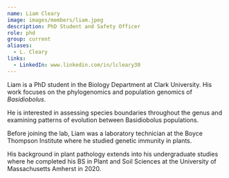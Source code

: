 ```yaml
---
name: Liam Cleary
image: images/members/liam.jpeg
description: PhD Student and Safety Officer
role: phd
group: current
aliases:
  - L. Cleary
links:
  - LinkedIn: www.linkedin.com/in/lcleary30
---
```


Liam is a PhD student in the Biology Department at Clark University. His work focuses on the phylogenomics and population genomics of *Basidiobolus*.

He is interested in assessing species boundaries throughout the genus and examining patterns of evolution between Basidiobolus populations.

Before joining the lab, Liam was a laboratory technician at the Boyce Thompson Institute where he studied genetic immunity in plants.

His background in plant pathology extends into his undergraduate studies where he completed his BS in Plant and Soil Sciences at the University of Massachusetts Amherst in 2020.
